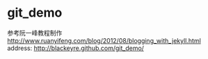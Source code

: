 # git_demo
参考阮一峰教程制作 http://www.ruanyifeng.com/blog/2012/08/blogging_with_jekyll.html
address: http://blackeyre.github.com/git_demo/
